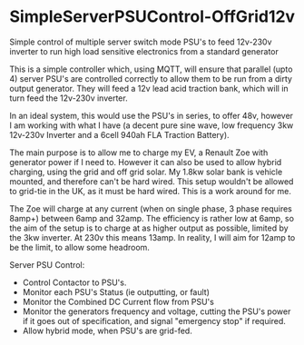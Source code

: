# SimpleServerPSUControl-OffGrid12v
Simple control of multiple server switch mode PSU's to feed 12v-230v inverter to run high load sensitive electronics from a standard generator

This is a simple controller which, using MQTT, will ensure that parallel (upto 4) server PSU's are controlled correctly to allow them to be run from a dirty output generator. They will feed a 12v lead acid traction bank, which will in turn feed the 12v-230v inverter.

In an ideal system, this would use the PSU's in series, to offer 48v, however I am working with what I have (a decent pure sine wave, low frequency 3kw 12v-230v Inverter and a 6cell 940ah FLA Traction Battery).

The main purpose is to allow me to charge my EV, a Renault Zoe with generator power if I need to. However it can also be used to allow hybrid charging, using the grid and off grid solar. My 1.8kw solar bank is vehicle mounted, and therefore can't be hard wired. This setup wouldn't be allowed to grid-tie in the UK, as it must be hard wired. This is a work around for me.

The Zoe will charge at any current (when on single phase, 3 phase requires 8amp+) between 6amp and 32amp. The efficiency is rather low at 6amp, so the aim of the setup is to charge at as higher output as possible, limited by the 3kw inverter. At 230v this means 13amp. In reality, I will aim for 12amp to be the limit, to allow some headroom.

Server PSU Control:
- Control Contactor to PSU's.
- Monitor each PSU's Status (ie outputting, or fault)
- Monitor the Combined DC Current flow from PSU's
- Monitor the generators frequency and voltage, cutting the PSU's power if it goes out of specification, and signal "emergency stop" if required.
- Allow hybrid mode, when PSU's are grid-fed.
